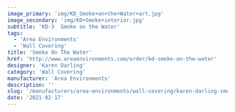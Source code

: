 ```yaml
---
image_primary: 'img/KD_Smoke+on+the+Water+art.jpg'
image_secondary: 'img/KD+Smoke+interior.jpg'
subtitle: 'KD-3  Smoke on the Water'
tags:
  - 'Area Environments'
  - 'Wall Covering'
title: 'Smoke On The Water'
href: 'http://www.areaenvironments.com/order/kd-smoke-on-the-water'
designer: 'Karen Darling'
category: 'Wall Covering'
manufacturer: 'Area Environments'
description: ''
slug: '/manufacturers/area-environments/wall-covering/karen-darling-smoke-on-the-water'
date: '2021-02-17'
---
```

